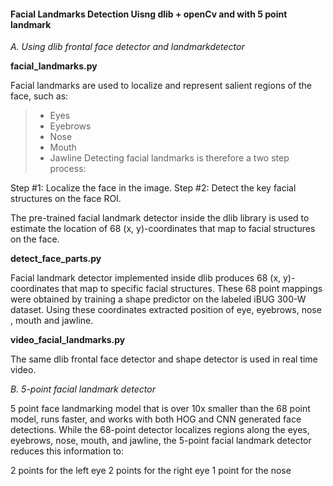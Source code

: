 #### **Facial Landmarks Detection Uisng dlib + openCv and with 5 point landmark**

_A. Using dlib frontal face detector and landmarkdetector_

**facial_landmarks.py**

Facial landmarks are used to localize and represent salient regions of the face, such as:

>* Eyes
>* Eyebrows
>* Nose
>* Mouth
>* Jawline
Detecting facial landmarks is therefore a two step process:

Step #1: Localize the face in the image.
Step #2: Detect the key facial structures on the face ROI.

The pre-trained facial landmark detector inside the dlib library is used to estimate the location of 68 (x, y)-coordinates that map to facial structures on the face.

**detect_face_parts.py**

Facial landmark detector implemented inside dlib produces 68 (x, y)-coordinates that map to specific facial structures. These 68 point mappings were obtained by training a shape predictor on the labeled iBUG 300-W dataset.
Using these coordinates extracted position of eye, eyebrows, nose , mouth and jawline.


**video_facial_landmarks.py**

The same dlib frontal face detector and shape detector is used in real time video.

_B. 5-point facial landmark detector_

5 point face landmarking model that is over 10x smaller than the 68 point model, runs faster, and works with both HOG and CNN generated face detections.
While the 68-point detector localizes regions along the eyes, eyebrows, nose, mouth, and jawline, the 5-point facial landmark detector reduces this information to:

2 points for the left eye
2 points for the right eye
1 point for the nose
